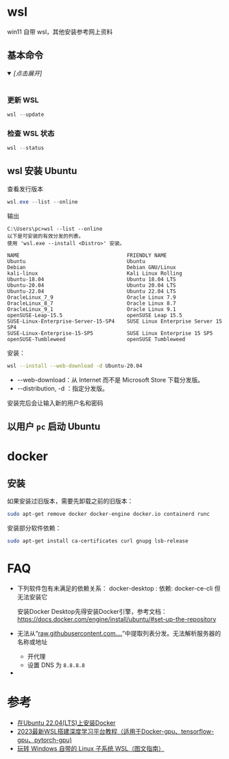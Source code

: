 # wsl

win11 自带 wsl，其他安装参考网上资料

## 基本命令

<details open><summary><em>[点击展开]</em></summary>
<br>

### 更新 WSL

```powershell
wsl --update
```

### 检查 WSL 状态

```powershell
wsl --status
```

</details>




## wsl 安装 Ubuntu

查看发行版本

```powershell
wsl.exe --list --online
```

输出

```
C:\Users\pc>wsl --list --online
以下是可安装的有效分发的列表。
使用 'wsl.exe --install <Distro>' 安装。

NAME                                   FRIENDLY NAME
Ubuntu                                 Ubuntu
Debian                                 Debian GNU/Linux
kali-linux                             Kali Linux Rolling
Ubuntu-18.04                           Ubuntu 18.04 LTS
Ubuntu-20.04                           Ubuntu 20.04 LTS
Ubuntu-22.04                           Ubuntu 22.04 LTS
OracleLinux_7_9                        Oracle Linux 7.9
OracleLinux_8_7                        Oracle Linux 8.7
OracleLinux_9_1                        Oracle Linux 9.1
openSUSE-Leap-15.5                     openSUSE Leap 15.5
SUSE-Linux-Enterprise-Server-15-SP4    SUSE Linux Enterprise Server 15 SP4
SUSE-Linux-Enterprise-15-SP5           SUSE Linux Enterprise 15 SP5
openSUSE-Tumbleweed                    openSUSE Tumbleweed
```

安装：

```bash
wsl --install --web-download -d Ubuntu-20.04
```

- --web-download：从 Internet 而不是 Microsoft Store 下载分发版。
- --distribution, -d <Distro>：指定分发版。

安装完后会让输入新的用户名和密码

## 以用户 `pc` 启动 Ubuntu



# docker

## 安装

如果安装过旧版本，需要先卸载之前的旧版本：

```bash
sudo apt-get remove docker docker-engine docker.io containerd runc
```

安装部分软件依赖：

```bash
sudo apt-get install ca-certificates curl gnupg lsb-release
```



# FAQ

- 下列软件包有未满足的依赖关系： docker-desktop : 依赖: docker-ce-cli 但无法安装它

    安装Docker Desktop先得安装Docker引擎，参考文档：https://docs.docker.com/engine/install/ubuntu/#set-up-the-repository

- 无法从“[raw.githubusercontent.com....](https://link.zhihu.com/?target=https%3A//raw.githubusercontent.com/microsoft/WSL/master/distributions/DistributionInfo.json)”中提取列表分发。无法解析服务器的名称或地址

  - 开代理
  - 设置 DNS 为 `8.8.8.8`

- 





# 参考

- [在Ubuntu 22.04(LTS)上安装Docker](https://www.bilibili.com/read/cv17488009/)
- [2023最新WSL搭建深度学习平台教程（适用于Docker-gpu、tensorflow-gpu、pytorch-gpu)](https://zhuanlan.zhihu.com/p/621142457)
- [玩转 Windows 自带的 Linux 子系统 WSL（图文指南）](https://blog.csdn.net/u011262253/article/details/108759785)